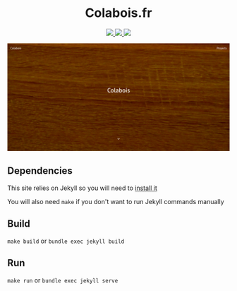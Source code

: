 <h1 align="center">Colabois.fr</h1>

<p align="center">
    <a href="https://colabois.fr">
        <img src="https://jenkins.colabois.fr/buildStatus/icon?job=Colabois%2Fcolabois.fr%2Fmain&subject=production&style=flat">
    </a>
    <a href="https://www-dev.colabois.fr">
        <img src="https://jenkins.colabois.fr/buildStatus/icon?job=Colabois%2Fcolabois.fr%2Fdev&subject=www-dev&style=flat">
    </a>
    <a href="https://gitlocalize.com/repo/6135/whole_project?utm_source=badge"><img src="https://gitlocalize.com/repo/6135/whole_project/badge.svg"></a>
</p>

<p align="center">
    <img src=".readme/screenshots/1.jpg">
</p>

## Dependencies

This site relies on Jekyll so you will need to [install it](https://jekyllrb.com/docs/installation/)

You will also need `make` if you don't want to run Jekyll commands manually

## Build

`make build` or `bundle exec jekyll build`

## Run

`make run` or `bundle exec jekyll serve`
